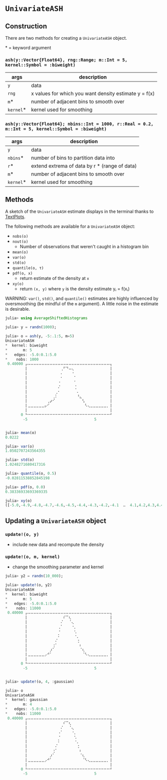 # `UnivariateASH`


## Construction
There are two methods for creating a `UnivariateASH` object.

\* = keyword argument

### `ash(y::Vector{Float64}, rng::Range; m::Int = 5, kernel::Symbol = :biweight)`

| args       |  description  
|------------|--------------------------------------------------
| `y`        | data
| `rng`      | x values for which you want density estimate y = f(x)
| `m`\*      | number of adjacent bins to smooth over
| `kernel`\* | kernel used for smoothing

### `ash(y::Vector{Float64}; nbins::Int = 1000, r::Real = 0.2, m::Int = 5, kernel::Symbol = :biweight)`

| args       |  description  
|------------|--------------------------------------------------
| `y`        | data
| `nbins`\*  | number of bins to partition data into
| `r`\*      | extend extrema of data by r * (range of data)
| `m`\*      | number of adjacent bins to smooth over
| `kernel`\* | kernel used for smoothing



## Methods
A sketch of the `UnivariateASH` estimate displays in the terminal thanks to [TextPlots](https://github.com/sunetos/TextPlots.jl).  

The following methods are available for a `UnivariateASH` object:

- `nobs(o)`
- `nout(o)`
    - Number of observations that weren't caught in a histogram bin
- `mean(o)`
- `var(o)`
- `std(o)`
- `quantile(o, τ)`
- `pdf(o, x)`
    - return estimate of the density at `x`
- `xy(o)`
    - return `(x, y)` where `y` is the density estimate yᵢ = f(xᵢ)

WARNING:  `var()`, `std()`, and `quantile()` estimates are highly influenced by oversmoothing (be mindful of the `m` argument).  A little noise in the estimate is desirable.


```julia
julia> using AverageShiftedHistograms

julia> y = randn(1000);

julia> o = ash(y, -5:.1:5, m=5)
UnivariateASH
*  kernel: biweight
*       m: 5
*   edges: -5.0:0.1:5.0
*    nobs: 1000
 0.40000 ⡤⠤⠤⠤⠤⠤⠤⠤⠤⠤⠤⠤⠤⠤⠤⠤⠤⠤⠤⠤⠤⠤⠤⠤⠤⠤⠤⠤⠤⠤⠤⢤
         ⡇⠀⠀⠀⠀⠀⠀⠀⠀⠀⠀⠀⠀⢀⠋⠙⠤⢄⠀⠀⠀⠀⠀⠀⠀⠀⠀⠀⠀⠀⠀⢸
         ⡇⠀⠀⠀⠀⠀⠀⠀⠀⠀⠀⠀⠀⠄⠀⠀⠀⠐⠀⠀⠀⠀⠀⠀⠀⠀⠀⠀⠀⠀⠀⢸
         ⡇⠀⠀⠀⠀⠀⠀⠀⠀⠀⠀⠀⠀⠂⠀⠀⠀⠀⠁⠀⠀⠀⠀⠀⠀⠀⠀⠀⠀⠀⠀⢸
         ⡇⠀⠀⠀⠀⠀⠀⠀⠀⠀⠀⠀⠐⠀⠀⠀⠀⠀⠁⠀⠀⠀⠀⠀⠀⠀⠀⠀⠀⠀⠀⢸
         ⡇⠀⠀⠀⠀⠀⠀⠀⠀⠀⠀⠀⠌⠀⠀⠀⠀⠀⢈⠀⠀⠀⠀⠀⠀⠀⠀⠀⠀⠀⠀⢸
         ⡇⠀⠀⠀⠀⠀⠀⠀⠀⠀⠀⢀⠂⠀⠀⠀⠀⠀⠀⠄⠀⠀⠀⠀⠀⠀⠀⠀⠀⠀⠀⢸
         ⡇⠀⠀⠀⠀⠀⠀⠀⠀⠀⢀⠅⠀⠀⠀⠀⠀⠀⠀⠘⣄⠀⠀⠀⠀⠀⠀⠀⠀⠀⠀⢸
         ⡇⠀⠀⠀⠀⠀⠀⠀⢀⡴⠊⠀⠀⠀⠀⠀⠀⠀⠀⠀⠀⢣⠀⠀⠀⠀⠀⠀⠀⠀⠀⢸
         ⡇⣀⣀⣀⣀⣀⣀⡤⠊⠀⠀⠀⠀⠀⠀⠀⠀⠀⠀⠀⠀⠀⠣⢄⣀⣀⣀⣀⣀⣀⡀⢸
         ⡇⠀⠀⠀⠀⠀⠀⠀⠀⠀⠀⠀⠀⠀⠀⠀⠀⠀⠀⠀⠀⠀⠀⠀⠀⠀⠀⠀⠀⠀⠀⢸
       0 ⠓⠒⠒⠒⠒⠒⠒⠒⠒⠒⠒⠒⠒⠒⠒⠒⠒⠒⠒⠒⠒⠒⠒⠒⠒⠒⠒⠒⠒⠒⠒⠚
        -5                              5


julia> mean(o)
0.0222

julia> var(o)
1.0502707243564355

julia> std(o)
1.0248271680417316

julia> quantile(o, 0.5)
-0.02811538852845198

julia> pdf(o, 0.0)
0.38336933693369335

julia> xy(o)
([-5.0,-4.9,-4.8,-4.7,-4.6,-4.5,-4.4,-4.3,-4.2,-4.1  …  4.1,4.2,4.3,4.4,4.5,4.6,4.7,4.8,4.9,5.0],[0.0,0.0,0.0,0.0,0.0,0.0,0.0,0.0,0.0,0.0  …  0.0,0.0,0.0,0.0,0.0,0.0,0.0,0.0,0.0,0.0])
```

## Updating a `UnivariateASH` object

### `update!(o, y)`
- include new data and recompute the density

### `update!(o, m, kernel)`
- change the smoothing parameter and kernel

```julia
julia> y2 = randn(10_000);

julia> update!(o, y2)
UnivariateASH
*  kernel: biweight
*       m: 5
*   edges: -5.0:0.1:5.0
*    nobs: 11000
 0.40000 ⡤⠤⠤⠤⠤⠤⠤⠤⠤⠤⠤⠤⠤⠤⠤⠤⠤⠤⠤⠤⠤⠤⠤⠤⠤⠤⠤⠤⠤⠤⠤⢤
         ⡇⠀⠀⠀⠀⠀⠀⠀⠀⠀⠀⠀⠀⠀⠎⠉⢆⠀⠀⠀⠀⠀⠀⠀⠀⠀⠀⠀⠀⠀⠀⢸
         ⡇⠀⠀⠀⠀⠀⠀⠀⠀⠀⠀⠀⠀⠌⠀⠀⠈⢄⠀⠀⠀⠀⠀⠀⠀⠀⠀⠀⠀⠀⠀⢸
         ⡇⠀⠀⠀⠀⠀⠀⠀⠀⠀⠀⠀⢀⠁⠀⠀⠀⠐⡀⠀⠀⠀⠀⠀⠀⠀⠀⠀⠀⠀⠀⢸
         ⡇⠀⠀⠀⠀⠀⠀⠀⠀⠀⠀⠀⠐⠀⠀⠀⠀⠀⢂⠀⠀⠀⠀⠀⠀⠀⠀⠀⠀⠀⠀⢸
         ⡇⠀⠀⠀⠀⠀⠀⠀⠀⠀⠀⠀⠅⠀⠀⠀⠀⠀⠐⡀⠀⠀⠀⠀⠀⠀⠀⠀⠀⠀⠀⢸
         ⡇⠀⠀⠀⠀⠀⠀⠀⠀⠀⠀⠌⠀⠀⠀⠀⠀⠀⠀⢐⠀⠀⠀⠀⠀⠀⠀⠀⠀⠀⠀⢸
         ⡇⠀⠀⠀⠀⠀⠀⠀⠀⠀⢐⠁⠀⠀⠀⠀⠀⠀⠀⠀⠆⠀⠀⠀⠀⠀⠀⠀⠀⠀⠀⢸
         ⡇⠀⠀⠀⠀⠀⠀⠀⠀⡰⠁⠀⠀⠀⠀⠀⠀⠀⠀⠀⠈⢆⠀⠀⠀⠀⠀⠀⠀⠀⠀⢸
         ⡇⣀⣀⣀⣀⣀⣀⡠⠚⠁⠀⠀⠀⠀⠀⠀⠀⠀⠀⠀⠀⠈⠣⢄⣀⣀⣀⣀⣀⣀⡀⢸
         ⡇⠀⠀⠀⠀⠀⠀⠀⠀⠀⠀⠀⠀⠀⠀⠀⠀⠀⠀⠀⠀⠀⠀⠀⠀⠀⠀⠀⠀⠀⠀⢸
       0 ⠓⠒⠒⠒⠒⠒⠒⠒⠒⠒⠒⠒⠒⠒⠒⠒⠒⠒⠒⠒⠒⠒⠒⠒⠒⠒⠒⠒⠒⠒⠒⠚
        -5                              5


julia> update!(o, 4, :gaussian)

julia> o
UnivariateASH
*  kernel: gaussian
*       m: 4
*   edges: -5.0:0.1:5.0
*    nobs: 11000
 0.40000 ⡤⠤⠤⠤⠤⠤⠤⠤⠤⠤⠤⠤⠤⠤⠤⠤⠤⠤⠤⠤⠤⠤⠤⠤⠤⠤⠤⠤⠤⠤⠤⢤
         ⡇⠀⠀⠀⠀⠀⠀⠀⠀⠀⠀⠀⠀⠀⠎⠉⢆⠀⠀⠀⠀⠀⠀⠀⠀⠀⠀⠀⠀⠀⠀⢸
         ⡇⠀⠀⠀⠀⠀⠀⠀⠀⠀⠀⠀⠀⠌⠀⠀⠈⢄⠀⠀⠀⠀⠀⠀⠀⠀⠀⠀⠀⠀⠀⢸
         ⡇⠀⠀⠀⠀⠀⠀⠀⠀⠀⠀⠀⠠⠁⠀⠀⠀⠐⡀⠀⠀⠀⠀⠀⠀⠀⠀⠀⠀⠀⠀⢸
         ⡇⠀⠀⠀⠀⠀⠀⠀⠀⠀⠀⠀⠐⠀⠀⠀⠀⠀⢂⠀⠀⠀⠀⠀⠀⠀⠀⠀⠀⠀⠀⢸
         ⡇⠀⠀⠀⠀⠀⠀⠀⠀⠀⠀⠀⠅⠀⠀⠀⠀⠀⠐⡀⠀⠀⠀⠀⠀⠀⠀⠀⠀⠀⠀⢸
         ⡇⠀⠀⠀⠀⠀⠀⠀⠀⠀⠀⠌⠀⠀⠀⠀⠀⠀⠀⢐⠀⠀⠀⠀⠀⠀⠀⠀⠀⠀⠀⢸
         ⡇⠀⠀⠀⠀⠀⠀⠀⠀⠀⢐⠁⠀⠀⠀⠀⠀⠀⠀⠀⠆⠀⠀⠀⠀⠀⠀⠀⠀⠀⠀⢸
         ⡇⠀⠀⠀⠀⠀⠀⠀⠀⡰⠁⠀⠀⠀⠀⠀⠀⠀⠀⠀⠈⢆⠀⠀⠀⠀⠀⠀⠀⠀⠀⢸
         ⡇⣀⣀⣀⣀⣀⣀⡠⠚⠁⠀⠀⠀⠀⠀⠀⠀⠀⠀⠀⠀⠈⠣⢄⣀⣀⣀⣀⣀⣀⡀⢸
         ⡇⠀⠀⠀⠀⠀⠀⠀⠀⠀⠀⠀⠀⠀⠀⠀⠀⠀⠀⠀⠀⠀⠀⠀⠀⠀⠀⠀⠀⠀⠀⢸
       0 ⠓⠒⠒⠒⠒⠒⠒⠒⠒⠒⠒⠒⠒⠒⠒⠒⠒⠒⠒⠒⠒⠒⠒⠒⠒⠒⠒⠒⠒⠒⠒⠚
        -5                              5
```

